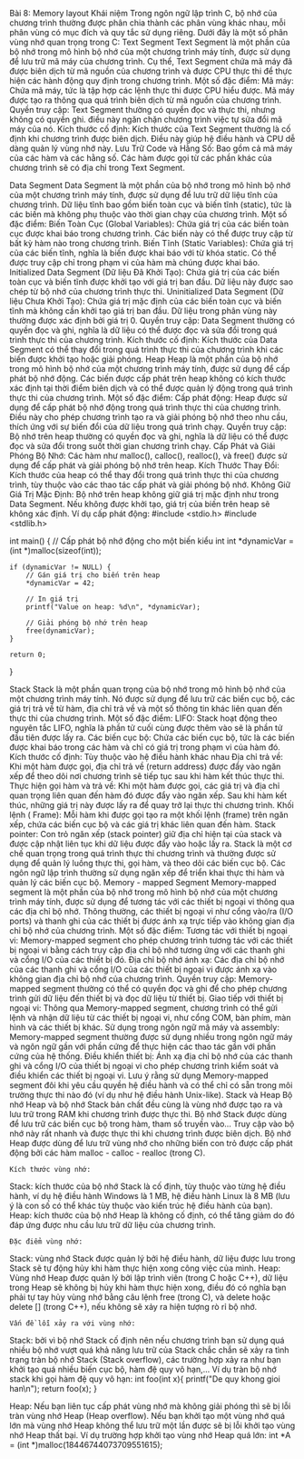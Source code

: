 Bài 8: Memory layout
Khái niệm
Trong ngôn ngữ lập trình C, bộ nhớ của chương trình thường được phân chia thành các phân vùng khác nhau, mỗi phân vùng có mục đích và quy tắc sử dụng riêng. Dưới đây là một số phân vùng nhớ quan trọng trong C:
Text Segment
Text Segment là một phần của bộ nhớ trong mô hình bộ nhớ của một chương trình máy tính, được sử dụng để lưu trữ mã máy của chương trình. Cụ thể, Text Segment chứa mã máy đã được biên dịch từ mã nguồn của chương trình và được CPU thực thi để thực hiện các hành động quy định trong chương trình.
Một số đặc điểm:
Mã máy:
Chứa mã máy, tức là tập hợp các lệnh thực thi được CPU hiểu được.
Mã máy được tạo ra thông qua quá trình biên dịch từ mã nguồn của chương trình.
Quyền truy cập:
Text Segment thường có quyền đọc và thực thi, nhưng không có quyền ghi. điều này ngăn chặn chương trình việc tự sửa đổi mã máy của nó.
Kích thước cố định:
Kích thước của Text Segment thường là cố định khi chương trình được biên dịch.
Điều này giúp hệ điều hành và CPU dễ dàng quản lý vùng nhớ này.
Lưu Trữ Code và Hằng Số:
Bao gồm cả mã máy của các hàm và các hằng số.
Các hàm được gọi từ các phần khác của chương trình sẽ có địa chỉ trong Text Segment.

Data Segment
	Data Segment là một phần của bộ nhớ trong mô hình bộ nhớ của một chương trình máy tính, được sử dụng để lưu trữ dữ liệu tĩnh của chương trình. Dữ liệu tĩnh bao gồm biến toàn cục và biến tĩnh (static), tức là các biến mà không phụ thuộc vào thời gian chạy của chương trình. 
	Một số đặc điểm:
Biến Toàn Cục (Global Variables):
Chứa giá trị của các biến toàn cục được khai báo trong chương trình.
Các biến này có thể được truy cập từ bất kỳ hàm nào trong chương trình.
Biến Tĩnh (Static Variables):
Chứa giá trị của các biến tĩnh, nghĩa là biến được khai báo với từ khóa static.
Có thể được truy cập chỉ trong phạm vi của hàm mà chúng được khai báo.
Initialized Data Segment (Dữ liệu Đã Khởi Tạo):
Chứa giá trị của các biến toàn cục và biến tĩnh được khởi tạo với giá trị ban đầu.
Dữ liệu này được sao chép từ bộ nhớ của chương trình thực thi.
Uninitialized Data Segment (Dữ liệu Chưa Khởi Tạo):
Chứa giá trị mặc định của các biến toàn cục và biến tĩnh mà không cần khởi tạo giá trị ban đầu.
Dữ liệu trong phân vùng này thường được xác định bởi giá trị 0.
Quyền truy cập: Data Segment thường có quyền đọc và ghi, nghĩa là dữ liệu có thể được đọc và sửa đổi trong quá trình thực thi của chương trình.
Kích thước cố định: Kích thước của Data Segment có thể thay đổi trong quá trình thực thi của chương trình khi các biến được khởi tạo hoặc giải phóng.
Heap
Heap là một phần của bộ nhớ trong mô hình bộ nhớ của một chương trình máy tính, được sử dụng để cấp phát bộ nhớ động. Các biến được cấp phát trên heap không có kích thước xác định tại thời điểm biên dịch và có thể được quản lý động trong quá trình thực thi của chương trình.
Một số đặc điểm:
Cấp phát động:
Heap được sử dụng để cấp phát bộ nhớ động trong quá trình thực thi của chương trình.
Điều này cho phép chương trình tạo ra và giải phóng bộ nhớ theo nhu cầu, thích ứng với sự biến đổi của dữ liệu trong quá trình chạy.
Quyền truy cập: Bộ nhớ trên heap thường có quyền đọc và ghi, nghĩa là dữ liệu có thể được đọc và sửa đổi trong suốt thời gian chương trình chạy.
Cấp Phát và Giải Phóng Bộ Nhớ: Các hàm như malloc(), calloc(), realloc(), và free() được sử dụng để cấp phát và giải phóng bộ nhớ trên heap.
Kích Thước Thay Đổi: Kích thước của heap có thể thay đổi trong quá trình thực thi của chương trình, tùy thuộc vào các thao tác cấp phát và giải phóng bộ nhớ.
Không Giữ Giá Trị Mặc Định: Bộ nhớ trên heap không giữ giá trị mặc định như trong Data Segment. Nếu không được khởi tạo, giá trị của biến trên heap sẽ không xác định.
	Ví dụ cấp phát động:
#include <stdio.h>
#include <stdlib.h>

int main() {
    // Cấp phát bộ nhớ động cho một biến kiểu int
    int *dynamicVar = (int *)malloc(sizeof(int));

    if (dynamicVar != NULL) {
        // Gán giá trị cho biến trên heap
        *dynamicVar = 42;

        // In giá trị
        printf("Value on heap: %d\n", *dynamicVar);

        // Giải phóng bộ nhớ trên heap
        free(dynamicVar);
    }

    return 0;
}




Stack
Stack là một phần quan trọng của bộ nhớ trong mô hình bộ nhớ của một chương trình máy tính. Nó được sử dụng để lưu trữ các biến cục bộ, các giá trị trả về từ hàm, địa chỉ trả về và một số thông tin khác liên quan đến thực thi của chương trình. 
Một số đặc điểm:
LIFO: Stack hoạt động theo nguyên tắc LIFO, nghĩa là phần tử cuối cùng được thêm vào sẽ là phần tử đầu tiên được lấy ra.
Các biến cục bộ: Chứa các biến cục bộ, tức là các biến được khai báo trong các hàm và chỉ có giá trị trong phạm vi của hàm đó.
Kích thước cố định: Tùy thuộc vào hệ điều hành khác nhau
Địa chỉ trả về: Khi một hàm được gọi, địa chỉ trả về (return address) được đẩy vào ngăn xếp để theo dõi nơi chương trình sẽ tiếp tục sau khi hàm kết thúc thực thi.
Thực hiện gọi hàm và trả về: Khi một hàm được gọi, các giá trị và địa chỉ quan trọng liên quan đến hàm đó được đẩy vào ngăn xếp. Sau khi hàm kết thúc, những giá trị này được lấy ra để quay trở lại thực thi chương trình.
Khối lệnh ( Frame): Mỗi hàm khi được gọi tạo ra một khối lệnh (frame) trên ngăn xếp, chứa các biến cục bộ và các giá trị khác liên quan đến hàm.
Stack pointer: Con trỏ ngăn xếp (stack pointer) giữ địa chỉ hiện tại của stack và được cập nhật liên tục khi dữ liệu được đẩy vào hoặc lấy ra.
	Stack là một cơ chế quan trọng trong quá trình thực thi chương trình và thường được sử dụng để quản lý luồng thực thi, gọi hàm, và theo dõi các biến cục bộ. Các ngôn ngữ lập trình thường sử dụng ngăn xếp để triển khai thực thi hàm và quản lý các biến cục bộ.
Memory - mapped Segment
Memory-mapped segment là một phần của bộ nhớ trong mô hình bộ nhớ của một chương trình máy tính, được sử dụng để tương tác với các thiết bị ngoại vi thông qua các địa chỉ bộ nhớ. Thông thường, các thiết bị ngoại vi như cổng vào/ra (I/O ports) và thanh ghi của các thiết bị được ánh xạ trực tiếp vào không gian địa chỉ bộ nhớ của chương trình.
Một số đặc điểm:
Tương tác với thiết bị ngoại vi: Memory-mapped segment cho phép chương trình tương tác với các thiết bị ngoại vi bằng cách truy cập địa chỉ bộ nhớ tương ứng với các thanh ghi và cổng I/O của các thiết bị đó.
Địa chỉ bộ nhớ ánh xạ: Các địa chỉ bộ nhớ của các thanh ghi và cổng I/O của các thiết bị ngoại vi được ánh xạ vào không gian địa chỉ bộ nhớ của chương trình.
Quyền truy cập: Memory-mapped segment thường có thể có quyền đọc và ghi để cho phép chương trình gửi dữ liệu đến thiết bị và đọc dữ liệu từ thiết bị.
Giao tiếp với thiết bị ngoại vi: Thông qua Memory-mapped segment, chương trình có thể gửi lệnh và nhận dữ liệu từ các thiết bị ngoại vi, như cổng COM, bàn phím, màn hình và các thiết bị khác.
Sử dụng trong ngôn ngữ mã máy và assembly: Memory-mapped segment thường được sử dụng nhiều trong ngôn ngữ máy và ngôn ngữ gần với phần cứng để thực hiện các thao tác gần với phần cứng của hệ thống.
Điều khiển thiết bị: Ánh xạ địa chỉ bộ nhớ của các thanh ghi và cổng I/O của thiết bị ngoại vi cho phép chương trình kiểm soát và điều khiển các thiết bị ngoại vi.
Lưu ý rằng sử dụng Memory-mapped segment đôi khi yêu cầu quyền hệ điều hành và có thể chỉ có sẵn trong môi trường thực thi nào đó (ví dụ như hệ điều hành Unix-like).
Stack và Heap
	Bộ nhớ Heap và bộ nhớ Stack bản chất đều cùng là vùng nhớ được tạo ra và lưu trữ trong RAM khi chương trình được thực thi.
	Bộ nhớ Stack được dùng để lưu trữ các biến cục bộ trong hàm, tham số truyền vào... Truy cập vào bộ nhớ này rất nhanh và được thực thi khi chương trình được biên dịch.
	Bộ nhớ Heap được dùng để lưu trữ vùng nhớ cho những biến con trỏ được cấp phát động bởi các hàm malloc - calloc - realloc (trong C).

	Kích thước vùng nhớ:
Stack: kích thước của bộ nhớ Stack là cố định, tùy thuộc vào từng hệ điều hành, ví dụ hệ điều hành Windows là 1 MB, hệ điều hành Linux là 8 MB (lưu ý là con số có thể khác tùy thuộc vào kiến trúc hệ điều hành của bạn).
Heap: kích thước của bộ nhớ Heap là không cố định, có thể tăng giảm do đó đáp ứng được nhu cầu lưu trữ dữ liệu của chương trình.

	Đặc điểm vùng nhớ:
Stack: vùng nhớ Stack được quản lý bởi hệ điều hành, dữ liệu được lưu trong Stack sẽ tự động hủy khi hàm thực hiện xong công việc của mình.
Heap: Vùng nhớ Heap được quản lý bởi lập trình viên (trong C hoặc C++), dữ liệu trong Heap sẽ không bị hủy khi hàm thực hiện xong, điều đó có nghĩa bạn phải tự tay hủy vùng nhớ bằng câu lệnh free (trong C), và delete hoặc delete [] (trong C++), nếu không sẽ xảy ra hiện tượng rò rỉ bộ nhớ. 

	Vấn đề lỗi xảy ra với vùng nhớ:
Stack: bởi vì bộ nhớ Stack cố định nên nếu chương trình bạn sử dụng quá nhiều bộ nhớ vượt quá khả năng lưu trữ của Stack chắc chắn sẽ xảy ra tình trạng tràn bộ nhớ Stack (Stack overflow), các trường hợp xảy ra như bạn khởi tạo quá nhiều biến cục bộ, hàm đệ quy vô hạn,...
	Ví dụ tràn bộ nhớ stack khi gọi hàm đệ quy vô hạn:
int foo(int x){
    printf("De quy khong gioi han\n");
    return foo(x);
}


Heap: Nếu bạn liên tục cấp phát vùng nhớ mà không giải phóng thì sẽ bị lỗi tràn vùng nhớ Heap (Heap overflow). Nếu bạn khởi tạo một vùng nhớ quá lớn mà vùng nhớ Heap không thể lưu trữ một lần được sẽ bị lỗi khởi tạo vùng nhớ Heap thất bại.
	Ví dụ trường hợp khởi tạo vùng nhớ Heap quá lớn:
int *A = (int *)malloc(18446744073709551615);


